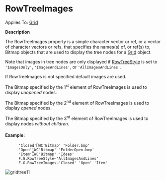 




<h1 class="heading"><span class="name">RowTreeImages</span></h1>

Applies To: [Grid](./grid.md)


**Description**


The RowTreeImages property is a simple character vector or ref, or a vector of character vectors or refs, that specifies the names(s) of, or ref(s) to, Bitmap objects that are used to display the tree nodes for a [Grid](./grid.md) object.



Note that images in tree nodes are only displayed if [RowTreeStyle](rowtreestyle.md) is set to `'ImagesOnly'`, `'ImagesAndLines'`, or `'AllImagesAndLines'`.


If RowTreeImages is not specified default images are used.


The Bitmap specified by the 1<sup>st</sup> element of RowTreeImages is used to display *unopened* nodes.


The Bitmap specified by the 2<sup>nd</sup> element of RowTreeImages is used to display *opened* nodes.


The Bitmap specified by the 3<sup>rd</sup> element of RowTreeImages is used to display nodes *without children*.

#### Example:
```apl
      'Closed'⎕WC'Bitmap' 'Folder.bmp'
      'Open'⎕WC'Bitmap' 'FolderOpen.bmp'
      'Item'⎕WC'Bitmap' 'Ideas'
      F.G.RowTreeStyle←'AllImagesAndLines'
      F.G.RowTreeImages←'Closed' 'Open' 'Item'
```


![gridtree11](../img/gridtree11.gif)


